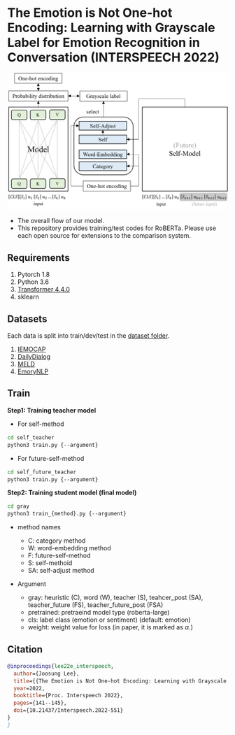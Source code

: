 # The Emotion is Not One-hot Encoding: Learning with Grayscale Label for Emotion Recognition in Conversation (INTERSPEECH 2022)
<img src="./image/model.png" width="800" />

- The overall flow of our model. 
- This repository provides training/test codes for RoBERTa. Please use each open source for extensions to the comparison system.

## Requirements
1. Pytorch 1.8
2. Python 3.6
3. [Transformer 4.4.0](https://github.com/huggingface/transformers)
4. sklearn

## Datasets
Each data is split into train/dev/test in the [dataset folder](https://github.com/rungjoo/Emotion_not_Binary/tree/master/dataset).
1. [IEMOCAP](https://sail.usc.edu/iemocap/iemocap_publication.htm)
2. [DailyDialog](http://yanran.li/dailydialog.html)
3. [MELD](https://github.com/declare-lab/MELD/)
4. [EmoryNLP](https://github.com/emorynlp/emotion-detection)

## Train
**Step1: Training teacher model**

- For self-method
```bash
cd self_teacher
python3 train.py {--argument}
```

- For future-self-method
```bash
cd self_future_teacher
python3 train.py {--argument}
```

**Step2: Training student model (final model)**
```bash
cd gray
python3 train_{method}.py {--argument}
```
- method names
    - C: category method
    - W: word-embedding method
    - F: future-self-method
    - S: self-methoid
    - SA: self-adjust method

- Argument
    - gray: heuristic (C), word (W), teacher (S), teahcer_post (SA), teacher_future (FS), teacher_future_post (FSA)
    - pretrained: pretraeind model type (roberta-large)
    - cls: label class (emotion or sentiment) (default: emotion)
    - weight: weight value for loss (in paper, it is marked as $\alpha$.)

## Citation

```bibtex
@inproceedings{lee22e_interspeech,
  author={Joosung Lee},
  title={{The Emotion is Not One-hot Encoding: Learning with Grayscale Label for Emotion Recognition in Conversation}},
  year=2022,
  booktitle={Proc. Interspeech 2022},
  pages={141--145},
  doi={10.21437/Interspeech.2022-551}
}
}
```
